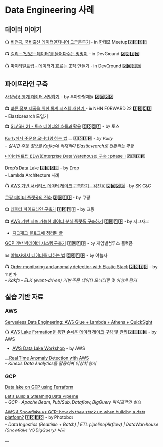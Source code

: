 # Data Engineering 사례

## 데이터 이야기

📺 [비전공, 국비출신 데이터엔지니어 고군분투기](https://www.youtube.com/watch?v=pPwG86HaHIY) - in 한데모 Meetup 2️⃣0️⃣2️⃣2️⃣

📺 [컬리 – ‘맛있는 데이터’를 물어다주는 멍멍이](https://devground.hanbit.co.kr/2019/06/27/ai%EC%99%80-%EB%8D%B0%EC%9D%B4%ED%84%B0-%EA%B3%BC%ED%95%99-%EB%85%B8%EC%83%81%EB%9E%98-%EB%A7%9B%EC%9E%88%EB%8A%94-%EB%8D%B0%EC%9D%B4%ED%84%B0%EB%A5%BC-%EB%AC%BC%EC%96%B4%EB%8B%A4%EC%A3%BC/) - in DevGround 2️⃣0️⃣1️⃣9️⃣&#x20;

📺 [마이리얼트립 – 데이터가 흐르는 조직 만들기](https://devground.hanbit.co.kr/2019/06/27/ai%EC%99%80-%EB%8D%B0%EC%9D%B4%ED%84%B0-%EA%B3%BC%ED%95%99-%EC%96%91%EC%8A%B9%ED%99%94-%EB%8D%B0%EC%9D%B4%ED%84%B0%EA%B0%80-%ED%9D%90%EB%A5%B4%EB%8A%94-%EC%A1%B0%EC%A7%81-%EB%A7%8C%EB%93%A4/) - in DevGround 2️⃣0️⃣1️⃣9️⃣

## 파이프라인 구축

[사장님용 통계 데이터 서빙하기](https://techblog.woowahan.com/8240/) - by 우아한형제들 2️⃣0️⃣2️⃣2️⃣

📺 [빠른 정보 제공을 위한 통계 시스템 개선기 ](https://www.youtube.com/watch?v=kZnWWq\_HzdM)- in NHN FORWARD 22 2️⃣0️⃣2️⃣2️⃣\
&#x20; \- Elasticsearch 도입기

📺 [SLASH 21 - 토스 데이터의 흐름과 활용](https://www.youtube.com/watch?v=8ZhnUgylQgo) 2️⃣0️⃣2️⃣1️⃣ - by 토스

[Kurly에서 주문을 모니터링 하는 법](https://helloworld.kurly.com/blog/order-monitoring-service/) __ 2️⃣0️⃣2️⃣0️⃣ _- by Kurly_\
&#x20; _-  실시간 주문 정보를 Kafka에 적재하여 Elasticsearch로 전환하는 과정_

[마이리얼트립 EDW(Enterprise Data Warehouse) 구축 : phase 1](https://medium.com/myrealtrip-product/%EB%A7%88%EC%9D%B4%EB%A6%AC%EC%96%BC%ED%8A%B8%EB%A6%BD-edw-%EA%B5%AC%EC%B6%95-phase-1-7d32c49c96ec) 2️⃣0️⃣2️⃣0️⃣

[Drop’s Data Lake](https://drop.engineering/drops-data-lake-49aeb80e12d9)  2️⃣0️⃣2️⃣0️⃣ - by Drop\
&#x20; \-  Lambda Architecture 사례

📺 [AWS 기반 서버리스 데이터 레이크 구축하기 - 김진웅](https://www.youtube.com/watch?v=qbdLrILjapA) 2️⃣0️⃣2️⃣0️⃣ - by SK C\&C

[쿠팡 데이터 플랫폼의 진화](https://medium.com/coupang-tech/%EC%BF%A0%ED%8C%A1-%EB%8D%B0%EC%9D%B4%ED%84%B0-%ED%94%8C%EB%9E%AB%ED%8F%BC%EC%9D%98-%EC%A7%84%ED%99%94-26c827c1ec09) 2️⃣0️⃣1️⃣9️⃣ - by 쿠팡

📺 [데이터 파이프라인 구축기](https://www.youtube.com/watch?v=MH09VDqALXw) 2️⃣0️⃣1️⃣9️⃣ - by 크몽&#x20;

📺 [AWS 기반 지속 가능한 데이터 분석 플랫폼 구축하기](https://www.youtube.com/watch?v=Lc2m6yZAZ74) 2️⃣0️⃣1️⃣9️⃣ - by 지그재그

* [지그재그 블로그에 정리된 글](https://brunch.co.kr/@zigzag/16)

[GCP 기반 빅데이터 시스템 구축기](https://tech.gamevilcom2us.com/blog/3922) 2️⃣0️⃣1️⃣9️⃣ - by 게임빌컴투스 플랫폼

📊 [야놀자에서 데이터를 더하는 법](https://docs.google.com/presentation/d/1AqiRVm32zCg59TKDgbs14FaVgNf8kqfXFkCYxAPw8ac/edit?fbclid=IwAR3ES23k2TA6GkXFL3okMS5qvCuKf\_I8D1Z78kZqx1DrJUedygr-CTGMV6s#slide=id.g5a8697579c\_0\_123) 2️⃣0️⃣1️⃣9️⃣ - by 야놀자

📺 [Order monitoring and anomaly detection with Elastic Stack](https://www.elastic.co/kr/elasticon/tour/2019/seoul/eleven-street-order-monitoring-and-anomaly-detection-with-elastic-stack) 2️⃣0️⃣1️⃣9️⃣ - by 11번가\
&#x20; \-  _Kakfa - ELK (event-driven) 기반 주문 데이터 모니터링 및 이상치 탐지_

## 실습 기반 자료

### AWS

[Serverless Data Engineering: AWS Glue + Lambda + Athena + QuickSight](https://medium.com/i-like-big-data-and-i-cannot-lie/serverless-data-engineering-aws-glue-lambda-athena-quicksight-de3ef177884f)

📺 [AWS Lake Formation을 통한 손쉬운 데이터 레이크 구성 및 관리](https://www.youtube.com/watch?v=eQjkwhyOOmI) 2️⃣0️⃣2️⃣0️⃣ - by AWS

* [AWS Data Lake Workshop](http://bdlf.awsdemo.kr/introduction/lakeformation/) - by AWS

__[Real Time Anomaly Detection with AWS](https://towardsdatascience.com/real-time-anomaly-detection-with-aws-c237db9eaa3f)\
&#x20; \-  _Kinesis Data Analytics를 활용하여 이상치 탐지_

### GCP

[Data lake on GCP using Terraform](https://towardsdatascience.com/data-lake-on-gcp-using-terraform-469062a205ad)

[Let’s Build a Streaming Data Pipeline](https://towardsdatascience.com/lets-build-a-streaming-data-pipeline-e873d671fc57)\
&#x20; \-  _GCP - Apache Beam, Pub/Sub, Dataflow, BigQuery 파이프라인 실습_

[AWS & Snowflake vs GCP: how do they stack up when building a data platform?](https://medium.com/photobox-technology-product-and-design/aws-snowflake-vs-gcp-how-do-they-stack-up-when-building-a-data-platform-45edbdd615ff) 2️⃣0️⃣2️⃣0️⃣ - by Photobox\
&#x20; \-  _Data Ingestion (Realtime + Batch) | ETL pipeline(Airflow) | DataWarehouse (Snowflake VS BigQuery) 비교_

__
